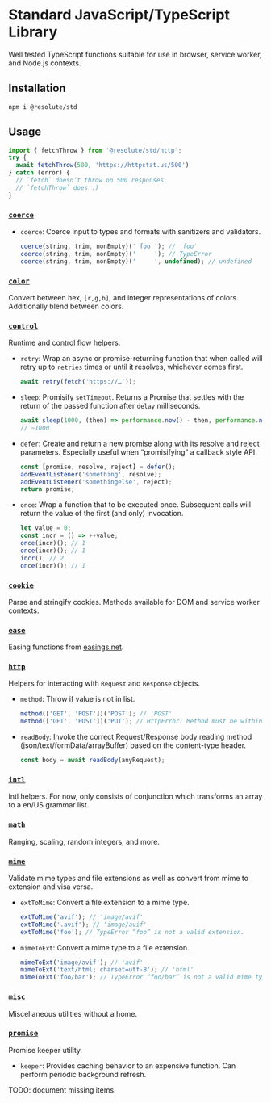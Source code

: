 # Standard JavaScript/TypeScript Library

Well tested TypeScript functions suitable for use in browser, service worker,
and Node.js contexts.

## Installation

```shell
npm i @resolute/std
```

## Usage

```js
import { fetchThrow } from '@resolute/std/http';
try {
  await fetchThrow(500, 'https://httpstat.us/500')
} catch (error) {
  // `fetch` doesn’t throw on 500 responses.
  // `fetchThrow` does :)
}
```

### [`coerce`](https://github.com/resolute/std/blob/master/coerce.ts)

* `coerce`: Coerce input to types and formats with sanitizers and validators.
  ```js
  coerce(string, trim, nonEmpty)(' foo '); // 'foo'
  coerce(string, trim, nonEmpty)('     '); // TypeError
  coerce(string, trim, nonEmpty)('     ', undefined); // undefined
  ```

### [`color`](https://github.com/resolute/std/blob/master/color.ts)

Convert between hex, `[r,g,b]`, and integer representations of colors.
Additionally blend between colors.

### [`control`](https://github.com/resolute/std/blob/master/control.ts)

Runtime and control flow helpers.

* `retry`: Wrap an async or promise-returning function that when called will
  retry up to `retries` times or until it resolves, whichever comes first.
  ```js
  await retry(fetch('https://…'));
  ```

* `sleep`: Promisify `setTimeout`. Returns a Promise that settles with the
  return of the passed function after `delay` milliseconds.
  ```js
  await sleep(1000, (then) => performance.now() - then, performance.now());
  // ~1000
  ```

* `defer`: Create and return a new promise along with its resolve and reject
  parameters. Especially useful when “promisifying” a callback style API.
  ```js
  const [promise, resolve, reject] = defer();
  addEventListener('something', resolve);
  addEventListener('somethingelse', reject);
  return promise;
  ```

* `once`: Wrap a function that to be executed once. Subsequent calls will return
  the value of the first (and only) invocation.
  ```js
  let value = 0;
  const incr = () => ++value;
  once(incr)(); // 1
  once(incr)(); // 1
  incr(); // 2
  once(incr)(); // 1
  ```

### [`cookie`](https://github.com/resolute/std/blob/master/cookie.ts)

Parse and stringify cookies. Methods available for DOM and service worker
contexts.

### [`ease`](https://github.com/resolute/std/blob/master/ease.ts)

Easing functions from [easings.net](https://easings.net/).

### [`http`](https://github.com/resolute/std/blob/master/http.ts)

Helpers for interacting with `Request` and `Response` objects.

* `method`: Throw if value is not in list.
  ```js
  method(['GET', 'POST'])('POST'); // 'POST'
  method(['GET', 'POST'])('PUT'); // HttpError: Method must be within [GET, POST]
  ```

* `readBody`: Invoke the correct Request/Response body reading method
  (json/text/formData/arrayBuffer) based on the content-type header.
  ```js
  const body = await readBody(anyRequest);
  ```

### [`intl`](https://github.com/resolute/std/blob/master/intl.ts)

Intl helpers. For now, only consists of conjunction which transforms an array to
a en/US grammar list.

### [`math`](https://github.com/resolute/std/blob/master/math.ts)

Ranging, scaling, random integers, and more.

### [`mime`](https://github.com/resolute/std/blob/master/mime.ts)

Validate mime types and file extensions as well as convert from mime to
extension and visa versa.

* `extToMime`: Convert a file extension to a mime type.
  ```js
  extToMime('avif'); // 'image/avif'
  extToMime('.avif'); // 'image/avif'
  extToMime('foo'); // TypeError “foo” is not a valid extension.
  ```

* `mimeToExt`: Convert a mime type to a file extension.
  ```js
  mimeToExt('image/avif'); // 'avif'
  mimeToExt('text/html; charset=utf-8'); // 'html'
  mimeToExt('foo/bar'); // TypeError “foo/bar” is not a valid mime type.
  ```

### [`misc`](https://github.com/resolute/std/blob/master/misc.ts)

Miscellaneous utilities without a home.

### [`promise`](https://github.com/resolute/std/blob/master/promise.ts)

Promise keeper utility.

* `keeper`: Provides caching behavior to an expensive function. Can perform
  periodic background refresh.

TODO: document missing items.
